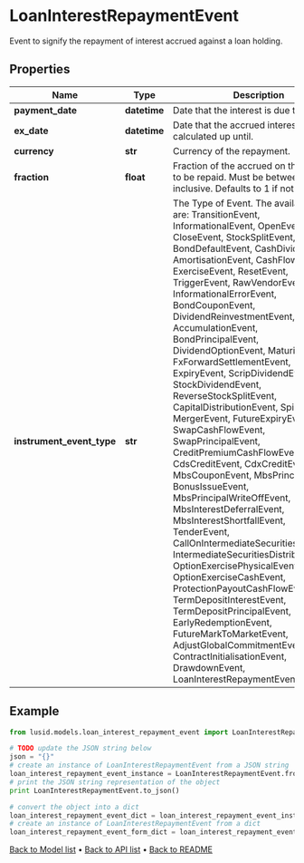 # LoanInterestRepaymentEvent

Event to signify the repayment of interest accrued against a loan holding.

## Properties
Name | Type | Description | Notes
------------ | ------------- | ------------- | -------------
**payment_date** | **datetime** | Date that the interest is due to be paid. | 
**ex_date** | **datetime** | Date that the accrued interest is calculated up until. | 
**currency** | **str** | Currency of the repayment. | 
**fraction** | **float** | Fraction of the accrued on the holding to be repaid.  Must be between 0 and 1, inclusive.  Defaults to 1 if not set. | [optional] 
**instrument_event_type** | **str** | The Type of Event. The available values are: TransitionEvent, InformationalEvent, OpenEvent, CloseEvent, StockSplitEvent, BondDefaultEvent, CashDividendEvent, AmortisationEvent, CashFlowEvent, ExerciseEvent, ResetEvent, TriggerEvent, RawVendorEvent, InformationalErrorEvent, BondCouponEvent, DividendReinvestmentEvent, AccumulationEvent, BondPrincipalEvent, DividendOptionEvent, MaturityEvent, FxForwardSettlementEvent, ExpiryEvent, ScripDividendEvent, StockDividendEvent, ReverseStockSplitEvent, CapitalDistributionEvent, SpinOffEvent, MergerEvent, FutureExpiryEvent, SwapCashFlowEvent, SwapPrincipalEvent, CreditPremiumCashFlowEvent, CdsCreditEvent, CdxCreditEvent, MbsCouponEvent, MbsPrincipalEvent, BonusIssueEvent, MbsPrincipalWriteOffEvent, MbsInterestDeferralEvent, MbsInterestShortfallEvent, TenderEvent, CallOnIntermediateSecuritiesEvent, IntermediateSecuritiesDistributionEvent, OptionExercisePhysicalEvent, OptionExerciseCashEvent, ProtectionPayoutCashFlowEvent, TermDepositInterestEvent, TermDepositPrincipalEvent, EarlyRedemptionEvent, FutureMarkToMarketEvent, AdjustGlobalCommitmentEvent, ContractInitialisationEvent, DrawdownEvent, LoanInterestRepaymentEvent | 

## Example

```python
from lusid.models.loan_interest_repayment_event import LoanInterestRepaymentEvent

# TODO update the JSON string below
json = "{}"
# create an instance of LoanInterestRepaymentEvent from a JSON string
loan_interest_repayment_event_instance = LoanInterestRepaymentEvent.from_json(json)
# print the JSON string representation of the object
print LoanInterestRepaymentEvent.to_json()

# convert the object into a dict
loan_interest_repayment_event_dict = loan_interest_repayment_event_instance.to_dict()
# create an instance of LoanInterestRepaymentEvent from a dict
loan_interest_repayment_event_form_dict = loan_interest_repayment_event.from_dict(loan_interest_repayment_event_dict)
```
[Back to Model list](../README.md#documentation-for-models) &#8226; [Back to API list](../README.md#documentation-for-api-endpoints) &#8226; [Back to README](../README.md)


